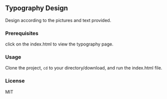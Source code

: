 ## Typography Design

Design according to the pictures and text provided.

### Prerequisites

click on the index.html to view the typography page.

### Usage
Clone the project, <code>cd</code> to your directory/download, and run the index.html file.

### License 
MIT
